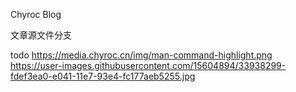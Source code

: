 Chyroc Blog

文章源文件分支

todo
https://media.chyroc.cn/img/man-command-highlight.png
https://user-images.githubusercontent.com/15604894/33938299-fdef3ea0-e041-11e7-93e4-fc177aeb5255.jpg
